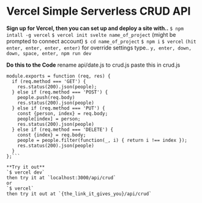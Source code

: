 # Vercel Simple Serverless CRUD API

**Sign up for Vercel, then you can set up and deploy a site with..**
`$ npm intall -g vercel`
`$ vercel init svelte name_of_project` (might be prompted to connect account)
`$ cd name_of_project`
`$ npm i`
`$ vercel`
`(hit enter, enter, enter, enter)`
for override settings type..
`y, enter, down, down, space, enter, npm run dev`

**Do this to the Code**
rename api/date.js to crud.js
paste this in crud.js

```let people = [{name: 'Patrick'}, {name: 'Sandy'}, {name: 'Bob'}]
module.exports = function (req, res) {
  if (req.method === 'GET') {
    res.status(200).json(people);
  } else if (req.method === 'POST') {
    people.push(req.body)
    res.status(200).json(people)
  } else if (req.method === 'PUT') {
    const {person, index} = req.body;
    people[index] = person;
    res.status(200).json(people)
  } else if (req.method === 'DELETE') {
    const {index} = req.body;
    people = people.filter(function(_, i) { return i !== index });
    res.status(200).json(people)
  }
};```

**Try it out**
`$ vercel dev` 
then try it at `localhost:3000/api/crud`
or 
`$ vercel`
then try it out at `{the_link_it_gives_you}/api/crud`